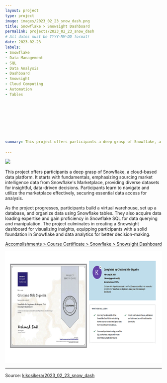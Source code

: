 ```yaml
---
layout: project
type: project
image: images/2023_02_23_snow_dash.png
title: Snowflake > Snowsight Dashboard
permalink: projects/2023_02_23_snow_dash
# All dates must be YYYY-MM-DD format!
date: 2023-02-23
labels:
- Snowflake
- Data Management
- SQL
- Data Analysis
- Dashboard
- Snowsight
- Cloud Computing
- Automation
- Tables








summary: This project offers participants a deep grasp of Snowflake, a cloud-based data platform. It starts with fundamentals, emphasizing sourcing market intelligence data from Snowflake's Marketplace, providing diverse datasets for insightful, data-driven decisions. 

---
```



<img class="ui image" src="{{ site.baseurl }}/images/2023_02_23_snow_dash_header.png">

This project offers participants a deep grasp of Snowflake, a cloud-based data platform. It starts with fundamentals, emphasizing sourcing market intelligence data from Snowflake's Marketplace, providing diverse datasets for insightful, data-driven decisions. Participants learn to navigate and utilize the marketplace effectively, securing essential data access for analysis.

As the project progresses, participants build a virtual warehouse, set up a database, and organize data using Snowflake tables. They also acquire data loading expertise and gain proficiency in Snowflake SQL for data querying and manipulation. The project culminates in creating a Snowsight dashboard for visualizing insights, equipping participants with a solid foundation in Snowflake and data analytics for better decision-making.


[Accomplishments > Course Certificate > Snowflake > Snowsight Dashboard](https://www.coursera.org/account/accomplishments/verify/QRAZ3CN4Y2DN)

<a href="https://www.coursera.org/account/accomplishments/verify/QRAZ3CN4Y2DN">
  <img src="/images/2023_02_23_snow_dash_cert.png" style="width:720px;height:360px;"/>
 </a>



<hr>

Source: <a href="https://www.coursera.org/account/accomplishments/verify/QRAZ3CN4Y2DN"><i class="large github icon"></i>kikosikera/2023_02_23_snow_dash</a>
